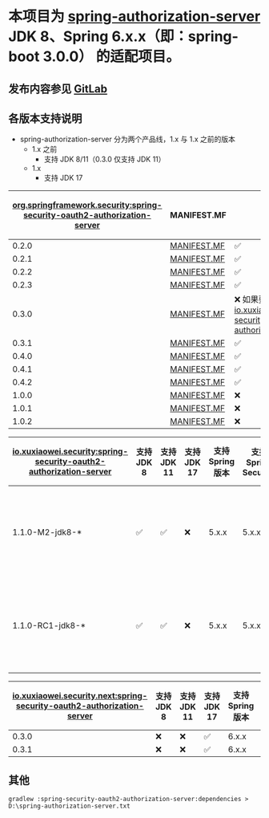 # 本项目为 [spring-authorization-server](https://github.com/spring-projects/spring-authorization-server) JDK 8、Spring 6.x.x（即：spring-boot 3.0.0） 的适配项目。

## 发布内容参见 [GitLab](https://gitlab.com/xuxiaowei-io/spring-security-oauth2-authorization-server/-/pipelines)

## 各版本支持说明

- spring-authorization-server 分为两个产品线，1.x 与 1.x 之前的版本
    - 1.x 之前
        - 支持 JDK 8/11（0.3.0 仅支持 JDK 11）
    - 1.x
        - 支持 JDK 17

| [org.springframework.security:spring-security-oauth2-authorization-server](https://s01.oss.sonatype.org/content/repositories/public/org/springframework/security/spring-security-oauth2-authorization-server/) | MANIFEST.MF                                                                                                                                                                                                                                         | 支持 JDK 8                                                                                                                                                                                             | 支持 JDK 11 | 支持 JDK 17 | 支持 Spring 版本 | 支持 Spring Security | 支持 Spring Boot 版本 |
|----------------------------------------------------------------------------------------------------------------------------------------------------------------------------------------------------------------|-----------------------------------------------------------------------------------------------------------------------------------------------------------------------------------------------------------------------------------------------------|------------------------------------------------------------------------------------------------------------------------------------------------------------------------------------------------------|-----------|-----------|--------------|--------------------|-------------------|
| 0.2.0                                                                                                                                                                                                          | [MANIFEST.MF](https://s01.oss.sonatype.org/service/local/repositories/releases/archive/org/springframework/security/spring-security-oauth2-authorization-server/0.2.0/spring-security-oauth2-authorization-server-0.2.0.jar/!/META-INF/MANIFEST.MF) | ✅                                                                                                                                                                                                    | ✅         | ❌         | 5.7.x        | 5.7.x              | 2.7.x             | 
| 0.2.1                                                                                                                                                                                                          | [MANIFEST.MF](https://s01.oss.sonatype.org/service/local/repositories/releases/archive/org/springframework/security/spring-security-oauth2-authorization-server/0.2.1/spring-security-oauth2-authorization-server-0.2.1.jar/!/META-INF/MANIFEST.MF) | ✅                                                                                                                                                                                                    | ✅         | ❌         | 5.7.x        | 5.7.x              | 2.7.x             | 
| 0.2.2                                                                                                                                                                                                          | [MANIFEST.MF](https://s01.oss.sonatype.org/service/local/repositories/releases/archive/org/springframework/security/spring-security-oauth2-authorization-server/0.2.2/spring-security-oauth2-authorization-server-0.2.2.jar/!/META-INF/MANIFEST.MF) | ✅                                                                                                                                                                                                    | ✅         | ❌         | 5.7.x        | 5.7.x              | 2.7.x             | 
| 0.2.3                                                                                                                                                                                                          | [MANIFEST.MF](https://s01.oss.sonatype.org/service/local/repositories/releases/archive/org/springframework/security/spring-security-oauth2-authorization-server/0.2.3/spring-security-oauth2-authorization-server-0.2.3.jar/!/META-INF/MANIFEST.MF) | ✅                                                                                                                                                                                                    | ✅         | ❌         | 5.7.x        | 5.7.x              | 2.7.x             | 
| 0.3.0                                                                                                                                                                                                          | [MANIFEST.MF](https://s01.oss.sonatype.org/service/local/repositories/releases/archive/org/springframework/security/spring-security-oauth2-authorization-server/0.3.0/spring-security-oauth2-authorization-server-0.3.0.jar/!/META-INF/MANIFEST.MF) | ❌ 如果要使用 0.3.0，可使用 [io.xuxiaowei.security:spring-security-oauth2-authorization-server:0.3.0](https://repo1.maven.org/maven2/io/xuxiaowei/security/spring-security-oauth2-authorization-server/0.3.0/) | ✅         | ❌         | 5.7.x        | 5.7.x              | 2.7.x             | 
| 0.3.1                                                                                                                                                                                                          | [MANIFEST.MF](https://s01.oss.sonatype.org/service/local/repositories/releases/archive/org/springframework/security/spring-security-oauth2-authorization-server/0.3.1/spring-security-oauth2-authorization-server-0.3.1.jar/!/META-INF/MANIFEST.MF) | ✅                                                                                                                                                                                                    | ✅         | ❌         | 5.7.x        | 5.7.x              | 2.7.x             | 
| 0.4.0                                                                                                                                                                                                          | [MANIFEST.MF](https://s01.oss.sonatype.org/service/local/repositories/releases/archive/org/springframework/security/spring-security-oauth2-authorization-server/0.4.0/spring-security-oauth2-authorization-server-0.4.0.jar/!/META-INF/MANIFEST.MF) | ✅                                                                                                                                                                                                    | ✅         | ❌         | 5.7.x        | 5.7.x              | 2.7.x             | 
| 0.4.1                                                                                                                                                                                                          | [MANIFEST.MF](https://s01.oss.sonatype.org/service/local/repositories/releases/archive/org/springframework/security/spring-security-oauth2-authorization-server/0.4.1/spring-security-oauth2-authorization-server-0.4.1.jar/!/META-INF/MANIFEST.MF) | ✅                                                                                                                                                                                                    | ✅         | ❌         | 5.7.x        | 5.7.x              | 2.7.x             | 
| 0.4.2                                                                                                                                                                                                          | [MANIFEST.MF](https://s01.oss.sonatype.org/service/local/repositories/releases/archive/org/springframework/security/spring-security-oauth2-authorization-server/0.4.2/spring-security-oauth2-authorization-server-0.4.2.jar/!/META-INF/MANIFEST.MF) | ✅                                                                                                                                                                                                    | ✅         | ❌         | 5.7.x        | 5.7.x              | 2.7.x             |
| 1.0.0                                                                                                                                                                                                          | [MANIFEST.MF](https://s01.oss.sonatype.org/service/local/repositories/releases/archive/org/springframework/security/spring-security-oauth2-authorization-server/1.0.0/spring-security-oauth2-authorization-server-1.0.0.jar/!/META-INF/MANIFEST.MF) | ❌                                                                                                                                                                                                    | ❌         | ✅         | 6.x.x        | 6.x.x              | 3.x.x             |
| 1.0.1                                                                                                                                                                                                          | [MANIFEST.MF](https://s01.oss.sonatype.org/service/local/repositories/releases/archive/org/springframework/security/spring-security-oauth2-authorization-server/1.0.1/spring-security-oauth2-authorization-server-1.0.1.jar/!/META-INF/MANIFEST.MF) | ❌                                                                                                                                                                                                    | ❌         | ✅         | 6.x.x        | 6.x.x              | 3.x.x             |
| 1.0.2                                                                                                                                                                                                          | [MANIFEST.MF](https://s01.oss.sonatype.org/service/local/repositories/releases/archive/org/springframework/security/spring-security-oauth2-authorization-server/1.0.2/spring-security-oauth2-authorization-server-1.0.2.jar/!/META-INF/MANIFEST.MF) | ❌                                                                                                                                                                                                    | ❌         | ✅         | 6.x.x        | 6.x.x              | 3.x.x             |

| [io.xuxiaowei.security:spring-security-oauth2-authorization-server](https://s01.oss.sonatype.org/content/repositories/public/io/xuxiaowei/security/spring-security-oauth2-authorization-server/) | 支持 JDK 8 | 支持 JDK 11 | 支持 JDK 17 | 支持 Spring 版本 | 支持 Spring Security | 支持 Spring Boot 版本 | 说明                                                                             |
|--------------------------------------------------------------------------------------------------------------------------------------------------------------------------------------------------|----------|-----------|-----------|--------------|--------------------|-------------------|--------------------------------------------------------------------------------|
| 1.1.0-M2-jdk8-*                                                                                                                                                                                  | ✅        | ✅         | ❌         | 5.x.x        | 5.x.x              | 2.x.x             | 基于 spring-authorization-server 仓库中的 1.1.0-M2 标签，修改为支持 JDK 8、Spring Boot 2.x.x  |
| 1.1.0-RC1-jdk8-*                                                                                                                                                                                 | ✅        | ✅         | ❌         | 5.x.x        | 5.x.x              | 2.x.x             | 基于 spring-authorization-server 仓库中的 1.1.0-RC1 标签，修改为支持 JDK 8、Spring Boot 2.x.x |

| [io.xuxiaowei.security.next:spring-security-oauth2-authorization-server](https://s01.oss.sonatype.org/content/repositories/public/io/xuxiaowei/security/next/spring-security-oauth2-authorization-server/) | 支持 JDK 8 | 支持 JDK 11 | 支持 JDK 17 | 支持 Spring 版本 | 支持 Spring Security | 支持 Spring Boot 版本 | 说明 |
|------------------------------------------------------------------------------------------------------------------------------------------------------------------------------------------------------------|----------|-----------|-----------|--------------|--------------------|-------------------|----|
| 0.3.0                                                                                                                                                                                                      | ❌        | ❌         | ✅         | 6.x.x        | 6.x.x              | 3.x.x             |    | 
| 0.3.1                                                                                                                                                                                                      | ❌        | ❌         | ✅         | 6.x.x        | 6.x.x              | 3.x.x             |    | 

## 其他

```shell
gradlew :spring-security-oauth2-authorization-server:dependencies > D:\spring-authorization-server.txt
```
